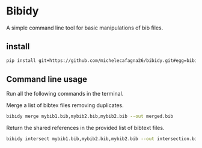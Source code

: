 # Bibidy
A simple command line tool for basic manipulations of bib files.

## install

```bash
pip install git+https://github.com/michelecafagna26/bibidy.git#egg=bibidy
```

## Command line usage
Run all the following commands in the terminal.

Merge a list of bibtex files removing duplicates.
```bash
bibidy merge mybib1.bib,mybib2.bib,mybib2.bib --out merged.bib
```

Return the shared references in the provided list of bibtext files.
```bash
bibidy intersect mybib1.bib,mybib2.bib,mybib2.bib --out intersection.bib
```
